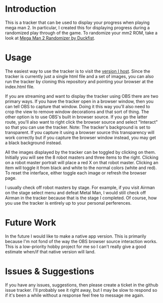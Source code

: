 # Introduction

This is a tracker that can be used to display your progress when playing mega
man 2. In particular, I created this for displaying progress during a
randomized play through of the game. To randomize your mm2 ROM, take a look at
[Mega Man 2 Randomizer by Duckfist](https://github.com/duckfist/MM2Random).

# Usage

The easiest way to use the tracker is to visit the [version I
host](https://files.codersbase.com/mm2tracker). Since the tracker is currently
just a single html file and a set of images, you can also run the tracker by
cloning this repository and pointing your browser at the index.html file.

If you are streaming and want to display the tracker using OBS there are two
primary ways. If you have the tracker open in a browser window, then you can
tell OBS to capture that window. Doing it this way you'll also need to crop the
view to remove window decorations and that sort of thing. The other option is
to use OBS's built in browser source. If you go the latter route, you'll also
want to right click the browser source and select "Interact" so that you can
use the tracker. Note: The tracker's background is set to transparent. If you
capture it using a browser source this transparency will work correctly but if
you capture the browser window instead, you may get a black background instead.

All the images displayed by the tracker can be toggled by clicking on them.
Initially you will see the 8 robot masters and three items to the right.
Clicking on a robot master portrait will place a red X on that robot master.
Clicking an item will toggle it from black and white to the normal colors
(white and red). To reset the interface, either toggle each image or refresh
the browser page.

I usually check off robot masters by stage. For example, if you visit Airman on
the stage select menu and defeat Metal Man, I would still check off Airman in
the tracker because that is the stage I completed. Of course, how you use the
tracker is entirely up to your personal perferences.

# Future Work

In the future I would like to make a native app version. This is primarily
because I'm not fond of the way the OBS browser source interaction works. This
is a low-priority hobby project for me so I can't really give a good estimate
when/if that native version will land.

# Issues & Suggestions

If you have any issues, suggestions, then please create a ticket in the github
issue tracker. I'll probably see it right away, but I may be slow to respond so
if it's been a while without a response feel free to message me again.

